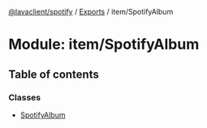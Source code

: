 [@lavaclient/spotify](../README.md) / [Exports](../modules.md) / item/SpotifyAlbum

# Module: item/SpotifyAlbum

## Table of contents

### Classes

- [SpotifyAlbum](../classes/item/spotifyalbum.spotifyalbum.md)
